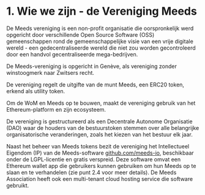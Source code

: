 
# 1. Wie we zijn - de Vereniging Meeds

De Meeds vereniging is een non-profit organisatie die oorspronkelijk werd opgericht door verschillende Open Source Software (OSS) gemeenschappen rond de gemeenschappelijke visie van een vrije digitale wereld - een gedecentraliseerde wereld die niet zou worden gecontroleerd door een handvol gecentraliseerde mega-bedrijven.

De Meeds-vereniging is opgericht in Genève, als vereniging zonder winstoogmerk naar Zwitsers recht.

De vereniging regelt de uitgifte van de munt Meeds, een ERC20 token, erkend als utility token.

Om de WoM en Meeds op te bouwen, maakt de vereniging gebruik van het Ethereum-platform en zijn ecosysteem.

De vereniging is gestructureerd als een Decentrale Autonome Organisatie (DAO) waar de houders van de bestuurstoken stemmen over alle belangrijke organisatorische veranderingen, zoals het kiezen van het bestuur elk jaar.

Naast het beheer van Meeds tokens bezit de vereniging het Intellectueel Eigendom (IP) van de Meeds-software [github.com/meeds-io](https://github.com/meeds-io), beschikbaar onder de LGPL-licentie en gratis verspreid. Deze software omvat een Ethereum wallet app die gebruikers kunnen gebruiken om hun Meeds op te slaan en te verhandelen (zie punt 2.4 voor meer details). De Meeds Association heeft ook een multi-tenant cloud hosting service die software gebruikt.
